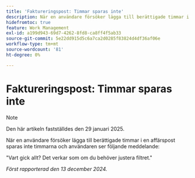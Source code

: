 ```yaml
---
title: 'Faktureringspost: Timmar sparas inte'
description: När en användare försöker lägga till berättigade timmar i en affärspost sparas inte timmarna och användaren ser ett meddelande.
hidefromtoc: true
feature: Work Management
exl-id: a199d943-69d7-4262-8fd8-ca8ff4f5ab33
source-git-commit: 5e22dd915d5c6a7ca2d0285f83824d4df36af06e
workflow-type: tm+mt
source-wordcount: '81'
ht-degree: 0%

---
```


# Faktureringspost: Timmar sparas inte

>[!NOTE]
>
>Den här artikeln fastställdes den 29 januari 2025.

När en användare försöker lägga till berättigade timmar i en affärspost sparas inte timmarna och användaren ser följande meddelande:

&quot;Vart gick allt? Det verkar som om du behöver justera filtret.&quot;

_Först rapporterad den 13 december 2024._
